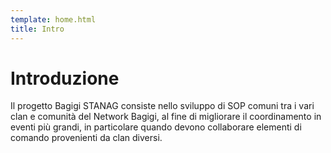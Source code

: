 ```yaml
---
template: home.html
title: Intro
---
```


# Introduzione

Il progetto Bagigi STANAG consiste nello sviluppo di SOP comuni tra i vari clan e comunità del Network Bagigi, al fine di migliorare il coordinamento in eventi più grandi, in particolare quando devono collaborare elementi di comando provenienti da clan diversi.
